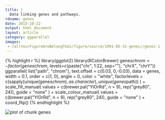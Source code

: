```yaml
---
title: |
  Data linking genes and pathways.
rdname: genes
date: 2015-10-22
output: html_document
layout: article
category: ggparallel
images:
 - /allYourFigureAreBelongToUs/figure/source/1991-05-31-genes//genes-1.png
---
```





{% highlight r %}
library(ggplot2)
library(RColorBrewer)
genes$chrom <- factor(genes$chrom, levels=c(paste("chr", 1:22, sep=""),
  "chrX", "chrY"))
ggparallel(
  list("path", "chrom"),
  text.offset = c(0.03, 0,-0.03),
  data = genes,
  width = 0.1,
  order = c(1, 0),
  angle = 0,
  color = "white",
  factorlevels =  c(sapply(unique(genes$chrom), as.character),unique(genes$path))
) +
 scale_fill_manual(
   values = c(brewer.pal("YlOrRd", n = 9), rep("grey80", 24)),
   guide = "none"
 ) +
 scale_colour_manual(
   values = c(brewer.pal("YlOrRd", n = 9), rep("grey80", 24)),
   guide = "none"
 ) +
 coord_flip()
{% endhighlight %}

![plot of chunk genes](/allYourFigureAreBelongToUs/figure/source/1991-05-31-genes/genes-1.png) 